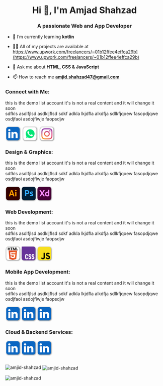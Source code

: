 <h1 align="center">Hi 👋, I'm Amjad Shahzad</h1>
<h3 align="center">A passionate Web and App Developer</h3>

- 🌱 I’m currently learning **kotlin**

- 👨‍💻 All of my projects are available at https://www.upwork.com/freelancers/~01b12ffee4effca29b](https://www.upwork.com/freelancers/~01b12ffee4effca29b)

- 💬 Ask me about **HTML, CSS & JavaScript**
  
- 📫 How to reach me **amjid.shahzad47@gmail.com**

<h3 align="left">Connect with Me:</h3>
<p>this is the demo list account it's is not a real content and it will change it soon <br> sdfkls asdlfjlsd asdkljflsd sdkf adkla lkjdfla alkdfja sdlkfjqoew  fasopdjqwe osdjfaoi asdojfiwje faopsdjw </p>
<p align="left">
<a href="https://linkedin.com/in/amjid-designz" target="blank"><img align="center" src="https://github.com/Amjid-Shahzad/Amjid-Shahzad/blob/main/res/images/linkedin.svg" alt="amjid-designz" height="50" width="50" /></a>
<a href="https://wa.me/923028844547" target="blank"><img align="center" src="https://github.com/Amjid-Shahzad/Amjid-Shahzad/blob/main/res/images/WhatsApp.svg" alt="amjid-designz" height="50" width="50" /></a>
<a href="https://www.instagram.com/amjid_arts" target="blank"><img align="center" src="https://github.com/Amjid-Shahzad/Amjid-Shahzad/blob/main/res/images/instagram.svg" alt="amjid-designz" height="50" width="50" /></a>
<p align="left">
<table>
<tr><h3>Design & Graphics:</h3><p>this is the demo list account it's is not a real content and it will change it soon <br> sdfkls asdlfjlsd asdkljflsd sdkf adkla lkjdfla alkdfja sdlkfjqoew  fasopdjqwe osdjfaoi asdojfiwje faopsdjw </p>
<a href="https://linkedin.com/in/amjid-designz" target="blank"><img align="center" src="https://github.com/Amjid-Shahzad/Amjid-Shahzad/blob/main/res/images/adobe-illustrator.svg" alt="amjid-designz" height="50" width="50" /></a>
<a href="https://linkedin.com/in/amjid-designz" target="blank"><img align="center" src="https://github.com/Amjid-Shahzad/Amjid-Shahzad/blob/main/res/images/adobe-photoshop.svg" alt="amjid-designz" height="50" width="50" /></a>
<a href="https://linkedin.com/in/amjid-designz" target="blank"><img align="center" src="https://github.com/Amjid-Shahzad/Amjid-Shahzad/blob/main/res/images/adobe-xd.svg" alt="amjid-designz" height="50" width="50" /></a></tr>
<tr><h3>Web Development:</h3><p>this is the demo list account it's is not a real content and it will change it soon <br> sdfkls asdlfjlsd asdkljflsd sdkf adkla lkjdfla alkdfja sdlkfjqoew  fasopdjqwe osdjfaoi asdojfiwje faopsdjw </p>
<a href="https://linkedin.com/in/amjid-designz" target="blank"><img align="center" src="https://github.com/Amjid-Shahzad/Amjid-Shahzad/blob/main/res/images/html.svg" alt="amjid-designz" height="50" width="50" /></a>
<a href="https://linkedin.com/in/amjid-designz" target="blank"><img align="center" src="https://github.com/Amjid-Shahzad/Amjid-Shahzad/blob/main/res/images/css.svg" alt="amjid-designz" height="50" width="50" /></a>
<a href="https://linkedin.com/in/amjid-designz" target="blank"><img align="center" src="https://github.com/Amjid-Shahzad/Amjid-Shahzad/blob/main/res/images/js.svg" alt="amjid-designz" height="50" width="50" /></a></tr>
<tr><h3>Mobile App Development:</h3><p>this is the demo list account it's is not a real content and it will change it soon <br> sdfkls asdlfjlsd asdkljflsd sdkf adkla lkjdfla alkdfja sdlkfjqoew  fasopdjqwe osdjfaoi asdojfiwje faopsdjw </p>
<a href="https://linkedin.com/in/amjid-designz" target="blank"><img align="center" src="https://github.com/Amjid-Shahzad/Amjid-Shahzad/blob/main/res/images/linkedin.svg" alt="amjid-designz" height="50" width="50" /></a>
<a href="https://linkedin.com/in/amjid-designz" target="blank"><img align="center" src="https://github.com/Amjid-Shahzad/Amjid-Shahzad/blob/main/res/images/linkedin.svg" alt="amjid-designz" height="50" width="50" /></a>
<a href="https://linkedin.com/in/amjid-designz" target="blank"><img align="center" src="https://github.com/Amjid-Shahzad/Amjid-Shahzad/blob/main/res/images/linkedin.svg" alt="amjid-designz" height="50" width="50" /></a></tr>
  <tr><h3>Cloud & Backend Services:</h3><a href="https://linkedin.com/in/amjid-designz" target="blank"><img align="center" src="https://github.com/Amjid-Shahzad/Amjid-Shahzad/blob/main/res/images/linkedin.svg" alt="amjid-designz" height="50" width="50" /></a>
<a href="https://linkedin.com/in/amjid-designz" target="blank"><img align="center" src="https://github.com/Amjid-Shahzad/Amjid-Shahzad/blob/main/res/images/linkedin.svg" alt="amjid-designz" height="50" width="50" /></a>
<a href="https://linkedin.com/in/amjid-designz" target="blank"><img align="center" src="https://github.com/Amjid-Shahzad/Amjid-Shahzad/blob/main/res/images/linkedin.svg" alt="amjid-designz" height="50" width="50" /></a></tr>
</p>

</table>
  
<p><img align="left" src="https://github-readme-stats.vercel.app/api/top-langs?username=amjid-shahzad&show_icons=true&locale=en&layout=compact" alt="amjid-shahzad"/></p>
<p>&nbsp;<img align="center" src="https://github-readme-stats.vercel.app/api?username=amjid-shahzad&show_icons=true&locale=en" alt="amjid-shahzad" /></p>

<p><img align="center" src="https://github-readme-streak-stats.herokuapp.com/?user=amjid-shahzad&" alt="amjid-shahzad" /></p>
